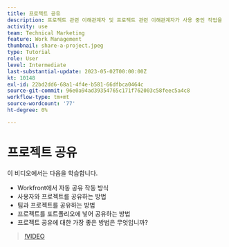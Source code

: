 ```yaml
---
title: 프로젝트 공유
description: 프로젝트 관련 이해관계자 및 프로젝트 관련 이해관계자가 사용 중인 작업을 파악할 수 있도록 프로젝트를 공유하는 방법을 알아봅니다 [!DNL  Workfront].
activity: use
team: Technical Marketing
feature: Work Management
thumbnail: share-a-project.jpeg
type: Tutorial
role: User
level: Intermediate
last-substantial-update: 2023-05-02T00:00:00Z
kt: 10148
exl-id: 22bd2dd6-68a1-4f4e-b581-66dfbca0464c
source-git-commit: 96e0a94ad39354765c171f762003c58feec5a4c8
workflow-type: tm+mt
source-wordcount: '77'
ht-degree: 0%

---
```


# 프로젝트 공유

이 비디오에서는 다음을 학습합니다.

* Workfront에서 자동 공유 작동 방식
* 사용자와 프로젝트를 공유하는 방법
* 팀과 프로젝트를 공유하는 방법
* 프로젝트를 포트폴리오에 넣어 공유하는 방법
* 프로젝트 공유에 대한 가장 좋은 방법은 무엇입니까?

>[!VIDEO](https://video.tv.adobe.com/v/3418904/?quality=12&learn=on)
